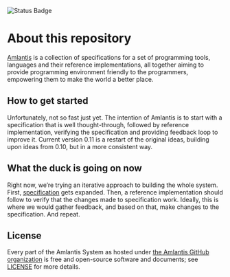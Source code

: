 ![Status Badge](https://img.shields.io/badge/status-wip-red?style=flat)

# About this repository

[Amlantis](http://amlantis-lang.org/) is a collection of specifications for a set of programming tools, languages and their reference implementations, all together aiming to provide programming environment friendly to the programmers, empowering them to make the world a better place.

## How to get started

Unfortunately, not so fast just yet. The intention of Amlantis is to start with a specification that is well thought-through, followed by reference implementation, verifying the specification and providing feedback loop to improve it. Current version 0.11 is a restart of the original ideas, building upon ideas from 0.10, but in a more consistent way.

## What the duck is going on now

Right now, we’re trying an iterative approach to building the whole system. First, [specification](tex/0.11/AmlSpecification.pdf) gets expanded. Then, a reference implementation should follow to verify that the changes made to specification work. Ideally, this is where we would gather feedback, and based on that, make changes to the specification. And repeat.

## License

Every part of the Amlantis System as hosted under [the Amlantis GitHub organization](https://github.com/amlantis-lang) is free and open-source software and documents; see [LICENSE](LICENSE.md) for more details.
